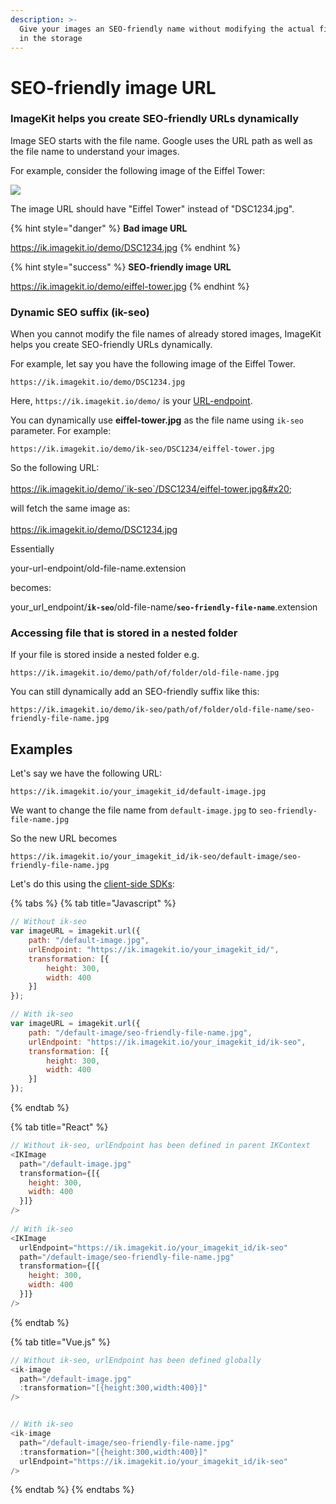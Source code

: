 ```yaml
---
description: >-
  Give your images an SEO-friendly name without modifying the actual file name
  in the storage
---
```


# SEO-friendly image URL

### ImageKit helps you create SEO-friendly URLs dynamically

Image SEO starts with the file name. Google uses the URL path as well as the file name to understand your images.

For example, consider the following image of the Eiffel Tower:

![](<../.gitbook/assets/Eiffel Tower.jpg>)

The image URL should have "Eiffel Tower" instead of "DSC1234.jpg".&#x20;

{% hint style="danger" %}
**Bad image URL**

https://ik.imagekit.io/demo/DSC1234.jpg
{% endhint %}

{% hint style="success" %}
**SEO-friendly image URL**

https://ik.imagekit.io/demo/eiffel-tower.jpg
{% endhint %}

### Dynamic SEO suffix (ik-seo)

When you cannot modify the file names of already stored images, ImageKit helps you create SEO-friendly URLs dynamically.

For example, let say you have the following image of the Eiffel Tower.

```
https://ik.imagekit.io/demo/DSC1234.jpg
```

Here, `https://ik.imagekit.io/demo/` is your [URL-endpoint](../integration/url-endpoints.md).

You can dynamically use **eiffel-tower.jpg** as the file name using `ik-seo` parameter. For example:

```
https://ik.imagekit.io/demo/ik-seo/DSC1234/eiffel-tower.jpg
```

So the following URL:\
\
https://ik.imagekit.io/demo/`ik-seo`/DSC1234/eiffel-tower.jpg&#x20;

will fetch the same image as:\
\
https://ik.imagekit.io/demo/DSC1234.jpg

Essentially

your-url-endpoint/old-file-name.extension&#x20;

becomes:

your\_url\_endpoint/**`ik-seo`**/old-file-name/**`seo-friendly-file-name`**.extension

### Accessing file that is stored in a nested folder

If your file is stored inside a nested folder e.g.

`https://ik.imagekit.io/demo/path/of/folder/old-file-name.jpg`

You can still dynamically add an SEO-friendly suffix like this:

`https://ik.imagekit.io/demo/ik-seo/path/of/folder/old-file-name/seo-friendly-file-name.jpg`

## Examples

Let's say we have the following URL:

`https://ik.imagekit.io/your_imagekit_id/default-image.jpg`

We want to change the file name from `default-image.jpg` to `seo-friendly-file-name.jpg`

So the new URL becomes

`https://ik.imagekit.io/your_imagekit_id/ik-seo/default-image/seo-friendly-file-name.jpg`

Let's do this using the [client-side SDKs](../api-reference/api-introduction/sdk.md#client-side-sdks):

{% tabs %}
{% tab title="Javascript" %}
```javascript
// Without ik-seo
var imageURL = imagekit.url({
    path: "/default-image.jpg",
    urlEndpoint: "https://ik.imagekit.io/your_imagekit_id/",
    transformation: [{
        height: 300,
        width: 400
    }]
});

// With ik-seo
var imageURL = imagekit.url({
    path: "/default-image/seo-friendly-file-name.jpg",
    urlEndpoint: "https://ik.imagekit.io/your_imagekit_id/ik-seo",
    transformation: [{
        height: 300,
        width: 400
    }]
});
```
{% endtab %}

{% tab title="React" %}
```javascript
// Without ik-seo, urlEndpoint has been defined in parent IKContext 
<IKImage
  path="/default-image.jpg"
  transformation={[{
    height: 300,
    width: 400
  }]}
/>
  
// With ik-seo
<IKImage
  urlEndpoint="https://ik.imagekit.io/your_imagekit_id/ik-seo"
  path="/default-image/seo-friendly-file-name.jpg"
  transformation={[{
    height: 300,
    width: 400
  }]}
/>
```
{% endtab %}

{% tab title="Vue.js" %}
```javascript
// Without ik-seo, urlEndpoint has been defined globally 
<ik-image 
  path="/default-image.jpg"
  :transformation="[{height:300,width:400}]"
/>


// With ik-seo
<ik-image 
  path="/default-image/seo-friendly-file-name.jpg"
  :transformation="[{height:300,width:400}]"
  urlEndpoint="https://ik.imagekit.io/your_imagekit_id/ik-seo"
/>
```
{% endtab %}
{% endtabs %}

